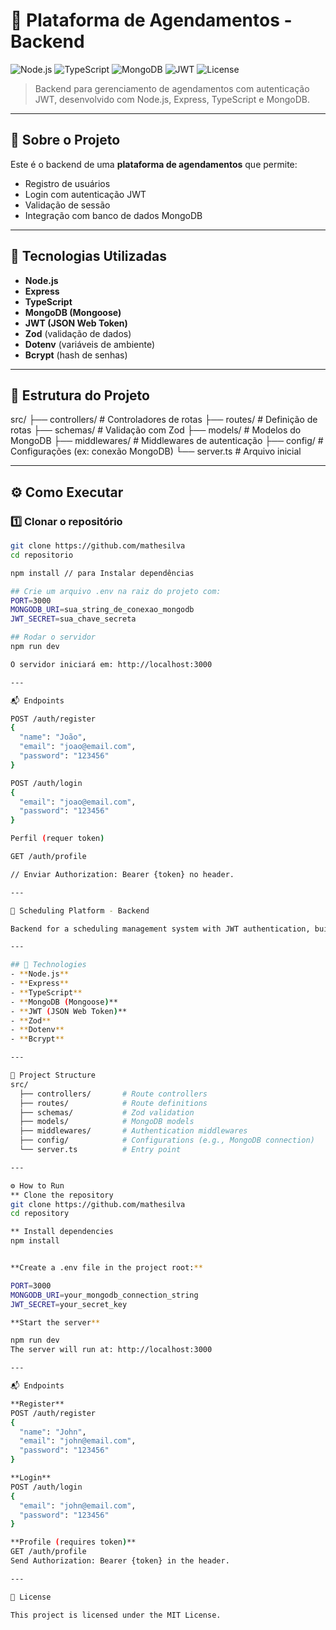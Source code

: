 # 📅 Plataforma de Agendamentos - Backend

![Node.js](https://img.shields.io/badge/Node.js-43853D?style=for-the-badge&logo=node.js&logoColor=white)
![TypeScript](https://img.shields.io/badge/TypeScript-007ACC?style=for-the-badge&logo=typescript&logoColor=white)
![MongoDB](https://img.shields.io/badge/MongoDB-4EA94B?style=for-the-badge&logo=mongodb&logoColor=white)
![JWT](https://img.shields.io/badge/JWT-black?style=for-the-badge&logo=jsonwebtokens)
![License](https://img.shields.io/badge/license-MIT-green?style=for-the-badge)

> Backend para gerenciamento de agendamentos com autenticação JWT, desenvolvido com Node.js, Express, TypeScript e MongoDB.

---

## 📌 Sobre o Projeto

Este é o backend de uma **plataforma de agendamentos** que permite:
- Registro de usuários
- Login com autenticação JWT
- Validação de sessão
- Integração com banco de dados MongoDB

---

## 🚀 Tecnologias Utilizadas
- **Node.js**
- **Express**
- **TypeScript**
- **MongoDB (Mongoose)**
- **JWT (JSON Web Token)**
- **Zod** (validação de dados)
- **Dotenv** (variáveis de ambiente)
- **Bcrypt** (hash de senhas)

---

## 📂 Estrutura do Projeto
src/
├── controllers/ # Controladores de rotas
├── routes/ # Definição de rotas
├── schemas/ # Validação com Zod
├── models/ # Modelos do MongoDB
├── middlewares/ # Middlewares de autenticação
├── config/ # Configurações (ex: conexão MongoDB)
└── server.ts # Arquivo inicial


---

## ⚙️ Como Executar

### 1️⃣ Clonar o repositório
```bash
git clone https://github.com/mathesilva
cd repositorio

npm install // para Instalar dependências

## Crie um arquivo .env na raiz do projeto com:
PORT=3000
MONGODB_URI=sua_string_de_conexao_mongodb
JWT_SECRET=sua_chave_secreta

## Rodar o servidor
npm run dev

O servidor iniciará em: http://localhost:3000

---

📬 Endpoints

POST /auth/register
{
  "name": "João",
  "email": "joao@email.com",
  "password": "123456"
}

POST /auth/login
{
  "email": "joao@email.com",
  "password": "123456"
}

Perfil (requer token)

GET /auth/profile

// Enviar Authorization: Bearer {token} no header.

---

📅 Scheduling Platform - Backend

Backend for a scheduling management system with JWT authentication, built with Node.js, Express, TypeScript, and MongoDB.

---

## 🚀 Technologies
- **Node.js**
- **Express**
- **TypeScript**
- **MongoDB (Mongoose)**
- **JWT (JSON Web Token)**
- **Zod** 
- **Dotenv** 
- **Bcrypt** 

---

📂 Project Structure
src/
  ├── controllers/       # Route controllers
  ├── routes/            # Route definitions
  ├── schemas/           # Zod validation
  ├── models/            # MongoDB models
  ├── middlewares/       # Authentication middlewares
  ├── config/            # Configurations (e.g., MongoDB connection)
  └── server.ts          # Entry point

---

⚙️ How to Run
** Clone the repository
git clone https://github.com/mathesilva
cd repository

** Install dependencies
npm install


**Create a .env file in the project root:**

PORT=3000
MONGODB_URI=your_mongodb_connection_string
JWT_SECRET=your_secret_key

**Start the server**

npm run dev
The server will run at: http://localhost:3000

---

📬 Endpoints

**Register**
POST /auth/register
{
  "name": "John",
  "email": "john@email.com",
  "password": "123456"
}

**Login**
POST /auth/login
{
  "email": "john@email.com",
  "password": "123456"
}

**Profile (requires token)**
GET /auth/profile
Send Authorization: Bearer {token} in the header.

---

📄 License

This project is licensed under the MIT License.